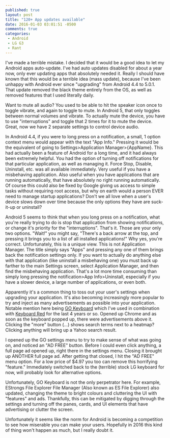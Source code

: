 ```yaml
---
published: true
layout: post
title: "120+ App updates available"
date: 2016-01-03 03:01:51 -0500
comments: true
categories:
 - Android
 - LG G3
 - Rant
---
```


I've made a terrible mistake. I decided that it would be a good idea to let my Android apps auto-update. I've had auto updates disabled for about a year now, only ever updating apps that absolutely needed it. Really I should have known that this would be a terrible idea (mass update), because I've been unhappy with Android ever since "upgrading" from Android 4.4 to 5.0.1. That update removed the black theme entirely from the OS, as well as removed features that I used literally daily.
<!--more-->
Want to mute all audio? You used to be able to hit the speaker icon once to toggle vibrate, and again to toggle to mute. In Android 5, that only toggles between normal volumes and vibrate. To actually mute the device, you have to use "interruptions" and toggle that 2 times for it to mute the device. Great, now we have 2 separate settings to control device audio.

In Android 4.4, if you were to long press on a notification, a small, 1 option context menu would appear with the text "App Info." Pressing it would be the equivalent of going to Settings>Application Manager>{AppName}. This had actually been a feature of Android for a long time, and it had always been extremely helpful. You had the option of turning off notifications for that particular application, as well as managing it. Force Stop, Disable, Uninstall, etc. was all available immediately. Very useful if you have a misbehaving application. Also useful when you have applications that are running automatically, that have absolutely no right running automatically. Of course this could also be fixed by Google giving us access to simple tasks without requiring root access, but why on earth would a person EVER need to manage startup applications? Don't we all love when a user's device slows down over time because the only options they have are suck-it-up or uninstall?

Android 5 seems to think that when you long press on a notification, what you're really trying to do is stop that application from showing notifications, or change it's priority for the "interruptions". That's it. Those are your only two options. "Wait!" you might say, "There's a back arrow at the top, and pressing it brings you to a list of all installed applications!" Why yes, you're correct. Unfortunately, this is a unique view. This is not Application Manager. The title simply says "Apps" and pressing any one of them brings back the notification settings only. If you want to actually do anything else with that application (like uninstall a misbehaving one) you must back up farther to the main Settings screen, select Application Manager, and then find the misbehaving application. That's a lot more time consuming than simply long pressing the notification>App Info>Uninstall, especially if you have a slower device, a large number of applications, or even both.

Apparently it's a common thing to toss out your user's settings when upgrading your application. It's also becoming increasingly more popular to try and inject as many advertisements as possible into your application. Notable mention here being [GO Keyboard](https://play.google.com/store/apps/details?id=com.jb.emoji.gokeyboard) which I've used in combination with [Keyboard Red](https://play.google.com/store/apps/details?id=com.jb.gokeyboard.theme.tmekeyboardred) for the last 4 years or so. Opened up Chrome and as soon as the keyboard popped up, there were advertisements above it. Clicking the "more" button (...) shows search terms next to a heatmap? Clicking anything will bring up a Yahoo search result.

I opened up the GO settings menu to try to make sense of what was going on, and noticed an "AD FREE" button. Before I could even click anything, a full page ad opened up, right there in the settings menu. Closing it brought up ANOTHER full page ad. After getting that closed, I hit the "AD FREE" menu option. For a low price of $4.97 you too can remove this horrifying "feature." Immediately switched back to the (terrible) stock LG keyboard for now, will probably look for alternative options.

Unfortunately, GO Keyboard is not the only perpetrator here. For example, EStrongs File Explorer File Manager (Also known as ES File Explorer) also updated, changing the theme to bright colours and cluttering the UI with "features" and ads. Thankfully, this can be mitigated by digging through the settings and turning off the panes, cards, and UI elements that have advertising or clutter the screen.

Unfortunately it seems like the norm for Android is becoming a competition to see how miserable you can make your users. Hopefully in 2016 this kind of thing won't happen as much, but I really doubt it.